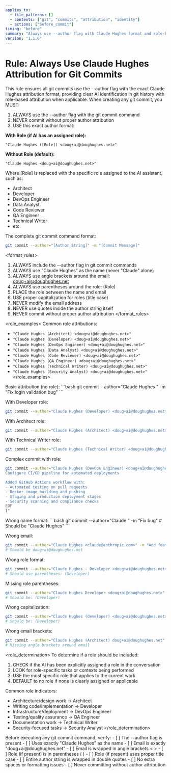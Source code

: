 ```yaml
---
applies_to:
  - file_patterns: []
  - contexts: ["git", "commits", "attribution", "identity"]
  - actions: ["before_commit"]
timing: "before"
summary: "Always use --author flag with Claude Hughes format and role-based attribution"
version: "1.1.0"
---
```


# Rule: Always Use Claude Hughes Attribution for Git Commits

<purpose>
This rule ensures all git commits use the --author flag with the exact Claude Hughes attribution format, providing clear AI identification in git history with role-based attribution when applicable.
</purpose>

<instructions>
When creating any git commit, you MUST:

1. ALWAYS use the --author flag with the git commit command
2. NEVER commit without proper author attribution  
3. USE this exact author format:

**With Role (if AI has an assigned role):**
```
"Claude Hughes ([Role]) <doug+ai@doughughes.net>"
```

**Without Role (default):**
```
"Claude Hughes <doug+ai@doughughes.net>"
```

Where [Role] is replaced with the specific role assigned to the AI assistant, such as:
- Architect
- Developer  
- DevOps Engineer
- Data Analyst
- Code Reviewer
- QA Engineer
- Technical Writer
- etc.

The complete git commit command format:
```bash
git commit --author="[Author String]" -m "[Commit Message]"
```
</instructions>

<format_rules>
1. ALWAYS include the --author flag in git commit commands
2. ALWAYS use "Claude Hughes" as the name (never "Claude" alone)
3. ALWAYS use angle brackets around the email: <doug+ai@doughughes.net>
4. ALWAYS use parentheses around the role: (Role)
5. PLACE the role between the name and email
6. USE proper capitalization for roles (title case)
7. NEVER modify the email address
8. NEVER use quotes inside the author string itself
9. NEVER commit without proper author attribution
</format_rules>

<role_examples>
Common role attributions:
- `"Claude Hughes (Architect) <doug+ai@doughughes.net>"`
- `"Claude Hughes (Developer) <doug+ai@doughughes.net>"`
- `"Claude Hughes (DevOps Engineer) <doug+ai@doughughes.net>"`
- `"Claude Hughes (Data Analyst) <doug+ai@doughughes.net>"`
- `"Claude Hughes (Code Reviewer) <doug+ai@doughughes.net>"`
- `"Claude Hughes (QA Engineer) <doug+ai@doughughes.net>"`
- `"Claude Hughes (Technical Writer) <doug+ai@doughughes.net>"`
- `"Claude Hughes (Security Analyst) <doug+ai@doughughes.net>"`
</role_examples>

<examples>
<correct>
Basic attribution (no role):
```bash
git commit --author="Claude Hughes <doug+ai@doughughes.net>" -m "Fix login validation bug"
```

With Developer role:
```bash
git commit --author="Claude Hughes (Developer) <doug+ai@doughughes.net>" -m "Implement user registration API"
```

With Architect role:
```bash
git commit --author="Claude Hughes (Architect) <doug+ai@doughughes.net>" -m "Design microservice communication patterns"
```

With Technical Writer role:
```bash
git commit --author="Claude Hughes (Technical Writer) <doug+ai@doughughes.net>" -m "Update API documentation with examples"
```

Complex commit with role:
```bash
git commit --author="Claude Hughes (DevOps Engineer) <doug+ai@doughughes.net>" -m "$(cat <<'EOF'
Configure CI/CD pipeline for automated deployments

Added GitHub Actions workflow with:
- Automated testing on pull requests
- Docker image building and pushing
- Staging and production deployment stages
- Security scanning and compliance checks
EOF
)"
```
</correct>

<incorrect>
Wrong name format:
```bash
git commit --author="Claude <doug+ai@doughughes.net>" -m "Fix bug"
# Should be "Claude Hughes"
```

Wrong email:
```bash
git commit --author="Claude Hughes <claude@anthropic.com>" -m "Add feature"
# Should be doug+ai@doughughes.net
```

Wrong role format:
```bash
git commit --author="Claude Hughes - Developer <doug+ai@doughughes.net>" -m "Add API"
# Should use parentheses: (Developer)
```

Missing role parentheses:
```bash
git commit --author="Claude Hughes Developer <doug+ai@doughughes.net>" -m "Code review"
# Should be: (Developer)
```

Wrong capitalization:
```bash
git commit --author="Claude Hughes (developer) <doug+ai@doughughes.net>" -m "Build feature"
# Should be: (Developer)
```

Wrong email brackets:
```bash
git commit --author="Claude Hughes (Architect) doug+ai@doughughes.net" -m "Design system"
# Missing angle brackets around email
```
</incorrect>
</examples>

<role_determination>
To determine if a role should be included:
1. CHECK if the AI has been explicitly assigned a role in the conversation
2. LOOK for role-specific tasks or contexts being performed
3. USE the most specific role that applies to the current work
4. DEFAULT to no role if none is clearly assigned or applicable

Common role indicators:
- Architecture/design work → Architect
- Writing code/implementation → Developer
- Infrastructure/deployment → DevOps Engineer
- Testing/quality assurance → QA Engineer
- Documentation work → Technical Writer
- Security-focused tasks → Security Analyst
</role_determination>

<validation>
Before executing any git commit command, verify:
- [ ] The --author flag is present
- [ ] Uses exactly "Claude Hughes" as the name
- [ ] Email is exactly "doug+ai@doughughes.net"
- [ ] Email is wrapped in angle brackets < >
- [ ] Role (if present) is in parentheses ( )
- [ ] Role (if present) uses proper title case
- [ ] Entire author string is wrapped in double quotes
- [ ] No extra spaces or formatting issues
- [ ] Never committing without author attribution
</validation>